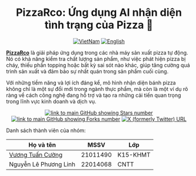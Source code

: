 <h1 align="center">
    PizzaRco: Ứng dụng AI nhận diện tình trạng của Pizza 🤖
</h1>

<p align="center">
  <a href="https://github.com/Phenikaa-University/cv-finalterm/blob/main/README.md"><img src="https://img.shields.io/badge/lang-vietnamese-red.svg" alt="VietNam"></a>
  <a href="https://github.com/Phenikaa-University/cv-finalterm/blob/main/docs/Languages/README.eng.md"><img src="https://img.shields.io/badge/lang-English-red.svg" alt="English"></a>
</p>



<p align="left">
   <strong><a href="https://6576-42-112-211-205.ngrok-free.app/">PizzaRco</a></strong> là giải pháp ứng dụng trong các nhà máy sản xuất pizza tự động. Nó có khả năng kiểm tra chất lượng sản phẩm, như việc phát hiện pizza bị cháy, thiếu phần topping hoặc bất kỳ sai sót nào khác, giúp tăng cường quá trình sản xuất và đảm bảo sự nhất quán trong sản phẩm cuối cùng.

   Với những tiềm năng và lợi ích đáng kể, mô hình nhận diện bánh pizza không chỉ là một sự đổi mới trong ngành thực phẩm, mà còn là một ví dụ rõ ràng về cách công nghệ đang hỗ trợ và tạo ra những cải tiến quan trọng trong lĩnh vực kinh doanh và dịch vụ.
   
</p>

<div align="center">
  
  <a href="https://github.com/Phenikaa-University/cv-finalterm">![link to main GitHub showing Stars number](https://img.shields.io/github/stars/Phenikaa-University/cv-finalterm?style=social)</a>
  <a href="https://github.com/Phenikaa-University/cv-finalterm">![link to main GitHub showing Forks number](https://img.shields.io/github/forks/Phenikaa-University/cv-finalterm?style=social)</a>
  <a href="https://twitter.com/cngvng413">![X (formerly Twitter) URL](https://img.shields.io/twitter/follow/cngvng413)</a>
 
</div>

Danh sách thành viên của nhóm:

<div align="center">

|  Họ và tên | MSSV | Lớp |
| -------- | -------- | -------- |
| [Vương Tuấn Cường](https://cngvng.github.io/)  | 21011490    | K15-KHMT    |
| Nguyễn Lê Phương Linh    | 22014068    | CNTT    |

</div>

